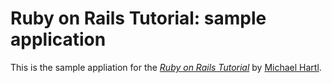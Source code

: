 # Ruby on Rails Tutorial: sample application

This is the sample appliation for the [*Ruby on Rails Tutorial*](http://railstutorial.org/) by [Michael Hartl](http://michaelhartl.com/).